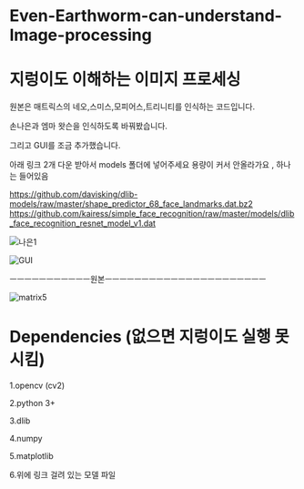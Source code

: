 # Even-Earthworm-can-understand-Image-processing
# 지렁이도 이해하는 이미지 프로세싱


원본은 매트릭스의 네오,스미스,모피어스,트리니티를 인식하는 코드입니다. 

손나은과 엠마 왓슨을 인식하도록 바꿔봤습니다. 

그리고 GUI를 조금 추가했습니다.

아래 링크 2개 다운 받아서 models 폴더에 넣어주세요 
용량이 커서 안올라가요 , 하나는 들어있음

https://github.com/davisking/dlib-models/raw/master/shape_predictor_68_face_landmarks.dat.bz2
https://github.com/kairess/simple_face_recognition/raw/master/models/dlib_face_recognition_resnet_model_v1.dat

![나은1](https://user-images.githubusercontent.com/50771738/86469069-a4ae5a80-bd73-11ea-8cab-29783a2b1c66.png)

![GUI](https://user-images.githubusercontent.com/50771738/86469468-6cf3e280-bd74-11ea-9379-0f8c57ab78c3.png)

ㅡㅡㅡㅡㅡㅡㅡㅡㅡㅡㅡ원본ㅡㅡㅡㅡㅡㅡㅡㅡㅡㅡㅡㅡㅡㅡㅡㅡㅡㅡㅡㅡㅡㅡ

![matrix5](https://user-images.githubusercontent.com/50771738/86469318-18506780-bd74-11ea-8853-d40235867d62.png)



# Dependencies (없으면 지렁이도 실행 못시킴)

1.opencv (cv2) 

2.python 3+

3.dlib

4.numpy 

5.matplotlib

6.위에 링크 걸려 있는 모델 파일
